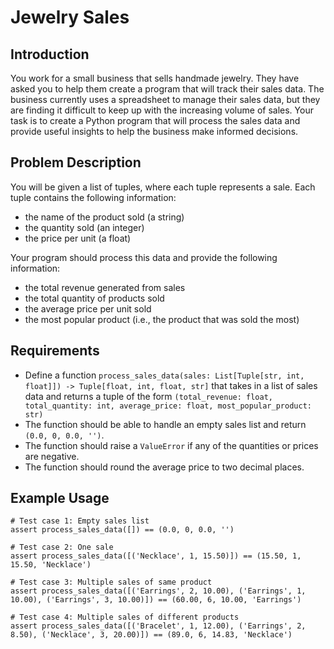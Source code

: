 # Jewelry Sales


## Introduction

You work for a small business that sells handmade jewelry. They have asked you to help them create a program that will track their sales data. The business currently uses a spreadsheet to manage their sales data, but they are finding it difficult to keep up with the increasing volume of sales. Your task is to create a Python program that will process the sales data and provide useful insights to help the business make informed decisions.

## Problem Description

You will be given a list of tuples, where each tuple represents a sale. Each tuple contains the following information:
- the name of the product sold (a string)
- the quantity sold (an integer)
- the price per unit (a float)

Your program should process this data and provide the following information:
- the total revenue generated from sales
- the total quantity of products sold
- the average price per unit sold
- the most popular product (i.e., the product that was sold the most)

## Requirements

- Define a function `process_sales_data(sales: List[Tuple[str, int, float]]) -> Tuple[float, int, float, str]` that takes in a list of sales data and returns a tuple of the form `(total_revenue: float, total_quantity: int, average_price: float, most_popular_product: str)`
- The function should be able to handle an empty sales list and return `(0.0, 0, 0.0, '')`.
- The function should raise a `ValueError` if any of the quantities or prices are negative.
- The function should round the average price to two decimal places.

## Example Usage

```
# Test case 1: Empty sales list
assert process_sales_data([]) == (0.0, 0, 0.0, '')

# Test case 2: One sale
assert process_sales_data([('Necklace', 1, 15.50)]) == (15.50, 1, 15.50, 'Necklace')

# Test case 3: Multiple sales of same product
assert process_sales_data([('Earrings', 2, 10.00), ('Earrings', 1, 10.00), ('Earrings', 3, 10.00)]) == (60.00, 6, 10.00, 'Earrings')

# Test case 4: Multiple sales of different products
assert process_sales_data([('Bracelet', 1, 12.00), ('Earrings', 2, 8.50), ('Necklace', 3, 20.00)]) == (89.0, 6, 14.83, 'Necklace')
```
